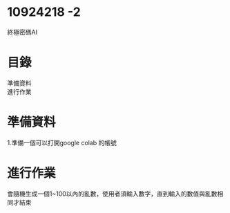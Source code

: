 # 10924218 -2
終極密碼AI
# 目錄
準備資料\
進行作業
# 準備資料
1.準備一個可以打開google colab 的帳號
# 進行作業
會隨機生成一個1~100以內的亂數，使用者須輸入數字，直到輸入的數值與亂數相同才結束
